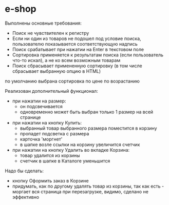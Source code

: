 # e-shop

Выполнены основные требования:
+ Поиск не чувствителен к регистру
+ Если ни один из товаров не подошел под условие поиска, пользователю показывается соответствующую надпись
+ Поиск срабатывает при нажатии на Enter в текстовом поле
+ Сортировка применяется к результатам поиска (если пользователь что-то искал), а не ко всем возможным товарам
+ Поиск сбрасывает примененную сортировку (в том числе сбрасывает выбранную опцию в HTML)

по умолчанию выбрана сортировка по цене по возрастанию

Реализован дополнительный функционал:
+ при нажатии на размер:
    - он подсвечивается
    - одновременно может быть выбран только 1 размер на всей странице
+ при нажатии на кнопку Купить:
    - выбранный товар выбранного размера поместится в корзину
    - пропадет подсветка с размера
    - карточка 'моргнет'
    - в шапке возле ссылки на корзину увеличится счетчик
+ при нажатии на кнопку Удалить во вкладке Корзина:
    - товар удалится из корзины
    - счетчик в шапке в Каталоге уменьшится

Надо бы сделать:
- кнопку Оформить заказ в Корзине
- придумать, как по другому удалять товар из корзины, так как есть - моргает вся страница при перезагрузке, видимо, сделано не эффективно
